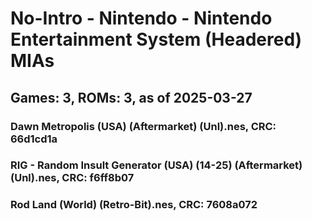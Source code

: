 # No-Intro - Nintendo - Nintendo Entertainment System (Headered) MIAs
## Games: 3, ROMs: 3, as of 2025-03-27

### Dawn Metropolis (USA) (Aftermarket) (Unl).nes, CRC: 66d1cd1a
### RIG - Random Insult Generator (USA) (14-25) (Aftermarket) (Unl).nes, CRC: f6ff8b07
### Rod Land (World) (Retro-Bit).nes, CRC: 7608a072
